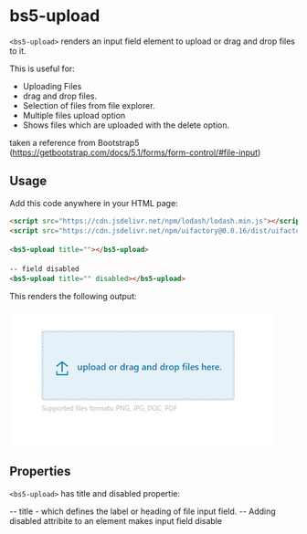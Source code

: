 # bs5-upload

<!-- TODO: Chandana to write the bs5-upload docs using the same structure -->

`<bs5-upload>` renders an input field element to upload or drag and drop files to it.

This is useful for:

- Uploading Files
- drag and drop files.
- Selection of files from file explorer.
- Multiple files upload option
- Shows files which are uploaded with the delete option.

taken a reference from Bootstrap5 (https://getbootstrap.com/docs/5.1/forms/form-control/#file-input)

## Usage

Add this code anywhere in your HTML page:

```html
<script src="https://cdn.jsdelivr.net/npm/lodash/lodash.min.js"></script>
<script src="https://cdn.jsdelivr.net/npm/uifactory@0.0.16/dist/uifactory.min.js" import="@bs5-upload"></script>

<bs5-upload title=""></bs5-upload>

-- field disabled
<bs5-upload title="" disabled></bs5-upload>

```

This renders the following output:

![bs5-upload example output](bs5-upload.jpg)

## Properties

`<bs5-upload>` has title and disabled propertie:

-- title - which defines the label or heading of file input field.
-- Adding disabled attribite to an element makes input field disable 
